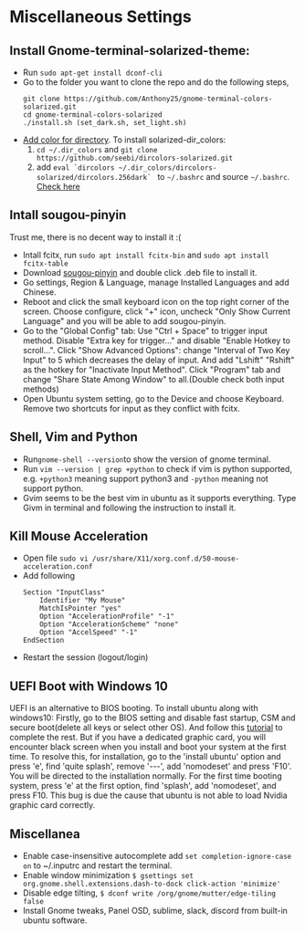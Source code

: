 # Miscellaneous Settings

## Install Gnome-terminal-solarized-theme:
* Run ```sudo apt-get install dconf-cli```
* Go to the folder you want to clone the repo and do the following steps,
    ```
    git clone https://github.com/Anthony25/gnome-terminal-colors-solarized.git
    cd gnome-terminal-colors-solarized
    ./install.sh (set_dark.sh, set_light.sh)
    ```
* [Add color for directory](https://github.com/Anthony25/gnome-terminal-colors-solarized). To install solarized-dir_colors:
    1. ```cd ~/.dir_colors``` and ```git clone https://github.com/seebi/dircolors-solarized.git```
    2. add ```eval `dircolors ~/.dir_colors/dircolors-solarized/dircolors.256dark` ``` to ```~/.bashrc``` and source ```~/.bashrc```. [Check here](https://github.com/seebi/dircolors-solarized)

## Intall sougou-pinyin
Trust me, there is no decent way to install it :(
* Intall fcitx, run ```sudo apt install fcitx-bin``` and ```sudo apt install fcitx-table```
* Download [sougou-pinyin](https://pinyin.sogou.com/linux/?r=pinyin) and double click .deb file to install it.
* Go settings, Region & Language, manage Installed Languages and add Chinese.
* Reboot and click the small keyboard icon on the top right corner of the screen. Choose configure, click "+" icon, uncheck "Only Show Current Language" and you will be able to add sougou-pinyin.
* Go to the "Global Config" tab: Use "Ctrl + Space" to trigger input method. Disable "Extra key for trigger..." and disable "Enable Hotkey to scroll...". Click "Show Advanced Options": change "Interval of Two Key Input" to 5 which decreases the delay of input. And add "Lshift" "Rshift" as the hotkey for "Inactivate Input Method". Click "Program" tab and change "Share State Among Window" to all.(Double check both input methods)
* Open Ubuntu system setting, go to the Device and choose Keyboard. Remove two shortcuts for input as they conflict with fcitx.


## Shell, Vim and Python
* Run```gnome-shell --version```to show the version of gnome terminal.
* Run ```vim --version | grep +python``` to check if vim is python supported, e.g. ```+python3``` meaning support python3 and ```-python``` meaning not support python.
* Gvim seems to be the best vim in ubuntu as it supports everything. Type Givm in terminal and following the instruction to install it.

## Kill Mouse Acceleration
* Open file ```sudo vi /usr/share/X11/xorg.conf.d/50-mouse-acceleration.conf```
* Add following
    ```
    Section "InputClass"
        Identifier "My Mouse"
        MatchIsPointer "yes"
        Option "AccelerationProfile" "-1"
        Option "AccelerationScheme" "none"
        Option "AccelSpeed" "-1"
    EndSection
* Restart the session (logout/login)

## UEFI Boot with Windows 10
UEFI is an alternative to BIOS booting. To install ubuntu along with windows10: Firstly, go to the BIOS setting and disable fast startup, CSM and secure boot(delete all keys or select other OS). And follow this [tutorial](http://myviewsonfoss.blogspot.com/2018/05/this-article-willshow-you-how-you-can.html) to complete the rest. But if you have a dedicated graphic card, you will encounter black screen when you install and boot your system at the first time. To resolve this, for installation, go to the 'install ubuntu' option and press 'e', find 'quite splash', remove '---', add 'nomodeset' and press 'F10'. You will be directed to the installation normally. For the first time booting system, press 'e' at the first option, find 'splash', add 'nomodeset', and press F10. This bug is due the cause that ubuntu is not able to load Nvidia graphic card correctly.

## Miscellanea
* Enable case-insensitive autocomplete add ```set completion-ignore-case on``` to ~/.inputrc and restart the terminal.
* Enable window minimization ```$ gsettings set org.gnome.shell.extensions.dash-to-dock click-action 'minimize'```
* Disable edge tilting, ```$ dconf write /org/gnome/mutter/edge-tiling false```
* Install Gnome tweaks, Panel OSD, sublime, slack, discord from built-in ubuntu software.
